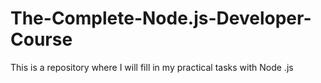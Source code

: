 # The-Complete-Node.js-Developer-Course
This is a repository where I will fill in my practical tasks with Node .js
